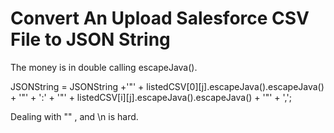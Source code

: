 # Convert An Upload Salesforce CSV File to JSON String

The money is in double calling escapeJava().

JSONString = JSONString +'"' + listedCSV[0][j].escapeJava().escapeJava() + '"' + ':' + '"' + listedCSV[i][j].escapeJava().escapeJava() + '"' + ',';

Dealing with "" , and \n is hard.
